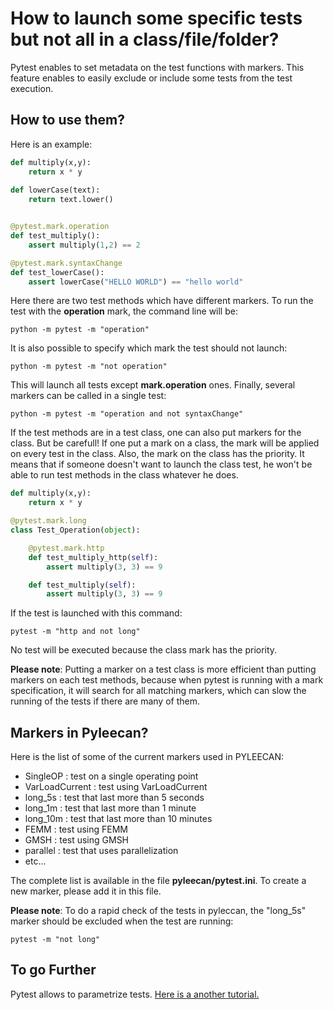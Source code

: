 # How to launch some specific tests but not all in a class/file/folder?

Pytest enables to set metadata on the test functions with markers. This feature enables to easily exclude or include some tests from the test execution. 

## How to use them?

Here is an example:

```py
def multiply(x,y):
    return x * y
    
def lowerCase(text):
    return text.lower()


@pytest.mark.operation
def test_multiply():
    assert multiply(1,2) == 2

@pytest.mark.syntaxChange
def test_lowerCase():
    assert lowerCase("HELLO WORLD") == "hello world"
```

Here there are two test methods which have different markers. To run the test with the __operation__ mark, the command line will be:
```
python -m pytest -m "operation"
```
It is also possible to specify which mark the test should not launch:
```
python -m pytest -m "not operation"
```
This will launch all tests except __mark.operation__ ones. Finally, several markers can be called in a single test:
```
python -m pytest -m "operation and not syntaxChange"
```

If the test methods are in a test class, one can also put markers for the class. But be carefull! If one put a mark on a class, the mark will be applied on every test in the class.
Also, the mark on the class has the priority. It means that if someone doesn't want to launch the class test, he won't be able to run test methods in the class whatever he does.

```py
def multiply(x,y):
    return x * y

@pytest.mark.long
class Test_Operation(object):

    @pytest.mark.http
    def test_multiply_http(self):
        assert multiply(3, 3) == 9

    def test_multiply(self):
        assert multiply(3, 3) == 9

```
If the test is launched with this command:
```
pytest -m "http and not long"
```
No test will be executed because the class mark has the priority.

__Please note__: Putting a marker on a test class is more efficient than putting markers on each test methods, because when pytest is running with
a mark specification, it will search for all matching markers, which can slow the running of the tests if there are many of them.


## Markers in Pyleecan?

Here is the list of some of the current markers used in PYLEECAN:

* SingleOP : test on a single operating point
* VarLoadCurrent : test using VarLoadCurrent
* long_5s : test that last more than 5 seconds
* long_1m : test that last more than 1 minute
* long_10m : test that last more than 10 minutes
* FEMM : test using FEMM
* GMSH : test using GMSH
* parallel : test that uses parallelization
* etc...

The complete list is available in the file __pyleecan/pytest.ini__. To create a new marker, please add it in this file.

__Please note__: To do a rapid check of the tests in pyleccan, the "long_5s" marker should be excluded when the test are running:

```
pytest -m "not long"
```

## To go Further

Pytest allows to parametrize tests. [Here is a another tutorial.](how.to.parametrize.md)
